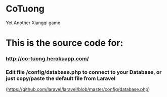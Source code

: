 # CoTuong
 Yet Another Xiangqi game
# This is the source code for: 
### http://co-tuong.herokuapp.com/
### Edit file /config/database.php to connect to your Database, or just copy/paste the default file from Laravel
(https://github.com/laravel/laravel/blob/master/config/database.php)